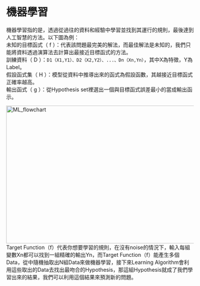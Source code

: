 # 機器學習
機器學習指的是，透過從過往的資料和經驗中學習並找到其運行的規則，最後達到人工智慧的方法。以下圖為例：<br>
未知的目標函式（ f ）：代表該問題最完美的解法，而最佳解法是未知的，我們只能將資料透過演算法去計算出最接近目標函式的方法。<br>
訓練資料（ D ）：`D1（X1,Y1）、D2（X2,Y2）、...、Dn（Xn,Yn）`，其中X為特徵，Y為Label。<br>
假設函式集（ H ）：模型從資料中推導出來的函式為假設函數，其越接近目標函式正確率越高。<br>
輸出函式（ g ）：從Hypothesis set裡選出一個與目標函式誤差最小的當成輸出函示。<br>

<img src="https://github.com/YuTe-Lai/yute-lai.github.io/blob/master/img/ML_flowchart.png?raw=true" alt="ML_flowchart"  width="700" height="370"><br>
Target Function（f）代表你想要學習的規則，在沒有noise的情況下，輸入每組變數Xn都可以找到一組精確的輸出Yn，而Target Function（f）能產生多個Data，從中隨機抽取出N組Data來做機器學習，接下來Learning Algorithm會利用這些取出的Data去找出最吻合的Hypothesis，那這組Hypothesis就成了我們學習出來的結果，我們可以利用這個結果來預測新的問題。

